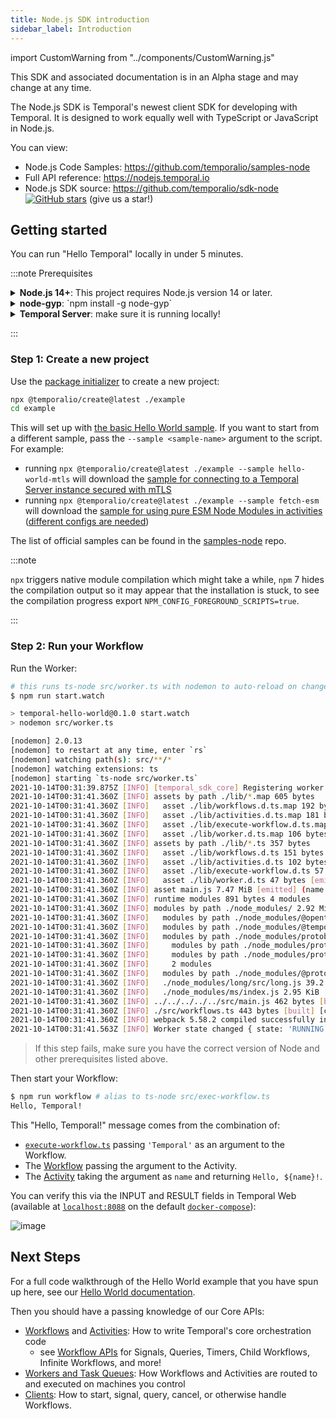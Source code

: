 ```yaml
---
title: Node.js SDK introduction
sidebar_label: Introduction
---
```


import CustomWarning from "../components/CustomWarning.js"

<CustomWarning>

This SDK and associated documentation is in an Alpha stage and may change at any time.

</CustomWarning>

The Node.js SDK is Temporal's newest client SDK for developing with Temporal.
It is designed to work equally well with TypeScript or JavaScript in Node.js.

You can view:

- Node.js Code Samples: https://github.com/temporalio/samples-node
- Full API reference: https://nodejs.temporal.io
- Node.js SDK source: https://github.com/temporalio/sdk-node [![GitHub stars](https://img.shields.io/github/stars/temporalio/sdk-node)](https://github.com/temporalio/sdk-node/stargazers) (give us a star!)

## Getting started

You can run "Hello Temporal" locally in under 5 minutes.

:::note Prerequisites

<details>
<summary>
<strong>Node.js 14+</strong>: This project requires Node.js version 14 or later.
</summary>

macOS users: Brew installation of Node.js versions 15.0 to 16.4 does not work with the SDK; instead install the latest Node.js version (16.4.1+) or use nvm

```bash
brew update
brew upgrade node
```

-- OR --

```bash
nvm use 16
```

If you don’t have `nvm` ([Node Version Manager](https://github.com/nvm-sh/nvm)), you can [install](https://github.com/nvm-sh/nvm#install--update-script) it with:

```bash
curl -o- https://raw.githubusercontent.com/nvm-sh/nvm/v0.38.0/install.sh | bash
nvm install 16
nvm use 16
```

</details>
<details>
<summary>
<strong>node-gyp</strong>: `npm install -g node-gyp`
</summary>

Install node-gyp:

```bash
npm install -g node-gyp
```

You may have to install some system dependencies first as documented [here](https://github.com/nodejs/node-gyp#installation).

_`node-gyp` is a requirement of [`isolated-vm`](https://github.com/laverdet/isolated-vm) the V8 Isolate library which powers this SDK's [deterministic runtime](/docs/node/determinism)_.

</details>
<details>
<summary>
<strong>Temporal Server</strong>: make sure it is running locally!
</summary>

Run Temporal Server (requires [Docker](https://docs.docker.com/engine/install) and [Docker Compose](https://docs.docker.com/compose/install/)):

```bash
git clone https://github.com/temporalio/docker-compose.git temporal
cd temporal
docker-compose up
```

If you want to run Temporal without Docker, DataDog has created an experimental project called [temporalite](https://github.com/DataDog/temporalite) you can try.

</details>

:::

### Step 1: Create a new project

Use the [package initializer](./package-initializer) to create a new project:

```bash
npx @temporalio/create@latest ./example
cd example
```

This will set up with [the basic Hello World sample](https://github.com/temporalio/samples-node/tree/main/hello-world).
If you want to start from a different sample, pass the `--sample <sample-name>` argument to the script. For example:

- running `npx @temporalio/create@latest ./example --sample hello-world-mtls` will download the [sample for connecting to a Temporal Server instance secured with mTLS](https://github.com/temporalio/samples-node/tree/main/hello-world-mtls)
- running `npx @temporalio/create@latest ./example --sample fetch-esm` will download the [sample for using pure ESM Node Modules in activities](https://github.com/temporalio/samples-node/tree/main/fetch-esm) ([different configs are needed](https://github.com/temporalio/samples-node/tree/main/fetch-esm#fetch-esm))

The list of official samples can be found in the [samples-node](https://github.com/temporalio/samples-node) repo.

:::note

`npx` triggers native module compilation which might take a while, `npm` 7 hides the compilation output so it may appear that the installation is stuck, to see the compilation progress export `NPM_CONFIG_FOREGROUND_SCRIPTS=true`.

:::

### Step 2: Run your Workflow

Run the Worker:

```bash
# this runs ts-node src/worker.ts with nodemon to auto-reload on changes
$ npm run start.watch

> temporal-hello-world@0.1.0 start.watch
> nodemon src/worker.ts

[nodemon] 2.0.13
[nodemon] to restart at any time, enter `rs`
[nodemon] watching path(s): src/**/*
[nodemon] watching extensions: ts
[nodemon] starting `ts-node src/worker.ts`
2021-10-14T00:31:39.875Z [INFO] [temporal_sdk_core] Registering worker task_queue="tutorial"
2021-10-14T00:31:41.360Z [INFO] assets by path ./lib/*.map 605 bytes
2021-10-14T00:31:41.360Z [INFO]   asset ./lib/workflows.d.ts.map 192 bytes [emitted]
2021-10-14T00:31:41.360Z [INFO]   asset ./lib/activities.d.ts.map 181 bytes [emitted]
2021-10-14T00:31:41.360Z [INFO]   asset ./lib/execute-workflow.d.ts.map 126 bytes [emitted]
2021-10-14T00:31:41.360Z [INFO]   asset ./lib/worker.d.ts.map 106 bytes [emitted]
2021-10-14T00:31:41.360Z [INFO] assets by path ./lib/*.ts 357 bytes
2021-10-14T00:31:41.360Z [INFO]   asset ./lib/workflows.d.ts 151 bytes [emitted]
2021-10-14T00:31:41.360Z [INFO]   asset ./lib/activities.d.ts 102 bytes [emitted]
2021-10-14T00:31:41.360Z [INFO]   asset ./lib/execute-workflow.d.ts 57 bytes [emitted]
2021-10-14T00:31:41.360Z [INFO]   asset ./lib/worker.d.ts 47 bytes [emitted]
2021-10-14T00:31:41.360Z [INFO] asset main.js 7.47 MiB [emitted] (name: main)
2021-10-14T00:31:41.360Z [INFO] runtime modules 891 bytes 4 modules
2021-10-14T00:31:41.360Z [INFO] modules by path ./node_modules/ 2.92 MiB
2021-10-14T00:31:41.360Z [INFO]   modules by path ./node_modules/@opentelemetry/api/build/esm/ 73.4 KiB 48 modules
2021-10-14T00:31:41.360Z [INFO]   modules by path ./node_modules/@temporalio/ 2.74 MiB 31 modules
2021-10-14T00:31:41.360Z [INFO]   modules by path ./node_modules/protobufjs/ 51.2 KiB
2021-10-14T00:31:41.360Z [INFO]     modules by path ./node_modules/protobufjs/src/*.js 28.8 KiB 7 modules
2021-10-14T00:31:41.360Z [INFO]     modules by path ./node_modules/protobufjs/src/util/*.js 17.7 KiB 2 modules
2021-10-14T00:31:41.360Z [INFO]     2 modules
2021-10-14T00:31:41.360Z [INFO]   modules by path ./node_modules/@protobufjs/ 23.7 KiB 7 modules
2021-10-14T00:31:41.360Z [INFO]   ./node_modules/long/src/long.js 39.2 KiB [built] [code generated]
2021-10-14T00:31:41.360Z [INFO]   ./node_modules/ms/index.js 2.95 KiB [built] [code generated]
2021-10-14T00:31:41.360Z [INFO] ../../../../../src/main.js 462 bytes [built] [code generated]
2021-10-14T00:31:41.360Z [INFO] ./src/workflows.ts 443 bytes [built] [code generated]
2021-10-14T00:31:41.360Z [INFO] webpack 5.58.2 compiled successfully in 1293 ms
2021-10-14T00:31:41.563Z [INFO] Worker state changed { state: 'RUNNING' }

```

> If this step fails, make sure you have the correct version of Node and other prerequisites listed above.

Then start your Workflow:

```bash
$ npm run workflow # alias to ts-node src/exec-workflow.ts
Hello, Temporal!
```

This "Hello, Temporal!" message comes from the combination of:

- [`execute-workflow.ts`](https://github.com/temporalio/samples-node/blob/main/hello-world/src/execute-workflow.ts) passing `'Temporal'` as an argument to the Workflow.
- The [Workflow](https://github.com/temporalio/samples-node/blob/main/hello-world/src/workflows.ts) passing the argument to the Activity.
- The [Activity](https://github.com/temporalio/samples-node/blob/main/hello-world/src/activities.ts) taking the argument as `name` and returning `Hello, ${name}!`.

You can verify this via the INPUT and RESULT fields in Temporal Web (available at [`localhost:8088`](http://localhost:8088/) on the default [`docker-compose`](https://github.com/temporalio/docker-compose)):

![image](https://user-images.githubusercontent.com/6764957/118865735-d7255f80-b913-11eb-8ace-a7dbdc351f8e.png)

## Next Steps

For a full code walkthrough of the Hello World example that you have spun up here, see our [Hello World documentation](/docs/node/hello-world).

Then you should have a passing knowledge of our Core APIs:

- [Workflows](/docs/node/workflows) and [Activities](/docs/node/activities): How to write Temporal's core orchestration code
  - see [Workflow APIs](/docs/node/workflows) for Signals, Queries, Timers, Child Workflows, Infinite Workflows, and more!
- [Workers and Task Queues](/docs/node/workers): How Workflows and Activities are routed to and executed on machines you control
- [Clients](/docs/node/client): How to start, signal, query, cancel, or otherwise handle Workflows.
